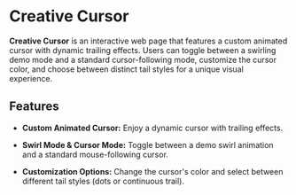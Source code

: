 # Creative Cursor

**Creative Cursor** is an interactive web page that features a custom animated cursor with dynamic trailing effects. Users can toggle between a swirling demo mode and a standard cursor-following mode, customize the cursor color, and choose between distinct tail styles for a unique visual experience.

## Features

- **Custom Animated Cursor:** Enjoy a dynamic cursor with trailing effects.

- **Swirl Mode & Cursor Mode:** Toggle between a demo swirl animation and a standard mouse-following cursor.

- **Customization Options:** Change the cursor's color and select between different tail styles (dots or continuous trail).



